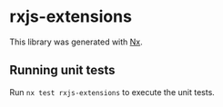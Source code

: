 # rxjs-extensions

This library was generated with [Nx](https://nx.dev).

## Running unit tests

Run `nx test rxjs-extensions` to execute the unit tests.
